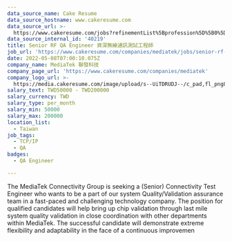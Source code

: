```yaml
---
data_source_name: Cake Resume
data_source_hostname: www.cakeresume.com
data_source_url: >-
  https://www.cakeresume.com/jobs?refinementList%5Bprofession%5D%5B0%5D=engineering_qa-engineer&refinementList%5Bsalary_type%5D=per_month&refinementList%5Bsalary_currency%5D=TWD&range%5Bsalary_range%5D%5Bmax%5D=600000
data_source_internal_id: '40219'
title: Senior RF QA Engineer 資深無線通訊測試工程師
job_url: 'https://www.cakeresume.com/companies/mediatek/jobs/senior-rf-qa-engineer'
date: 2022-05-08T07:00:10.075Z
company_name: MediaTek 聯發科技
company_page_url: 'https://www.cakeresume.com/companies/mediatek'
company_logo_url: >-
  https://media.cakeresume.com/image/upload/s--UiTDRUDJ--/c_pad,fl_png8,h_200,w_200/v1628839429/l2kc5cahpfrd0qmuybsb.png
salary_text: TWD50000 - TWD200000
salary_currency: TWD
salary_type: per_month
salary_min: 50000
salary_max: 200000
location_list:
  - Taiwan
job_tags:
  - TCP/IP
  - QA
badges:
  - QA Engineer

---
```


The MediaTek Connectivity Group is seeking a (Senior) Connectivity Test Engineer who wants to be a part of our system Quality/Validation assurance team in a fast-paced and challenging technology company. The position for qualified candidates will help bring up chip validation through last mile system quality validation in close coordination with other departments within MediaTek. The successful candidate will demonstrate extreme flexibility and adaptability in the face of a continuous improvemen